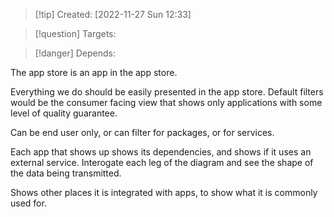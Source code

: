 >[!tip] Created: [2022-11-27 Sun 12:33]

>[!question] Targets: 

>[!danger] Depends: 

The app store is an app in the app store.

Everything we do should be easily presented in the app store.  Default filters would be the consumer facing view that shows only applications with some level of quality guarantee.

Can be end user only, or can filter for packages, or for services.

Each app that shows up shows its dependencies, and shows if it uses an external service.  Interogate each leg of the diagram and see the shape of the data being transmitted.

Shows other places it is integrated with apps, to show what it is commonly used for.